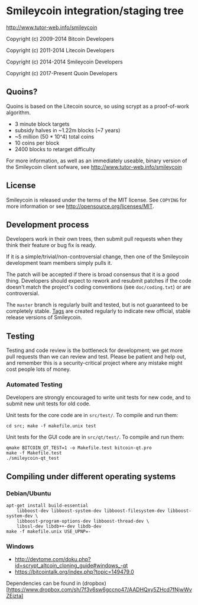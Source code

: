 Smileycoin integration/staging tree
================================

http://www.tutor-web.info/smileycoin

Copyright (c) 2009-2014 Bitcoin Developers

Copyright (c) 2011-2014 Litecoin Developers

Copyright (c) 2014-2014 Smileycoin Developers

Copyright (c) 2017-Present Quoin Developers


Quoins?
----------------

Quoins is based on the Litecoin source, so using scrypt as a proof-of-work algorithm.
 - 3 minute block targets
 - subsidy halves in ~1.22m blocks (~7 years)
 - ~5 million (50 * 10^4) total coins
 - 10 coins per block
 - 2400 blocks to retarget difficulty

For more information, as well as an immediately useable, binary version of
the Smileycoin client sofware, see http://www.tutor-web.info/smileycoin

License
-------

Smileycoin is released under the terms of the MIT license. See `COPYING` for more
information or see http://opensource.org/licenses/MIT.

Development process
-------------------

Developers work in their own trees, then submit pull requests when they think
their feature or bug fix is ready.

If it is a simple/trivial/non-controversial change, then one of the Smileycoin
development team members simply pulls it.

The patch will be accepted if there is broad consensus that it is a good thing.
Developers should expect to rework and resubmit patches if the code doesn't
match the project's coding conventions (see `doc/coding.txt`) or are
controversial.

The `master` branch is regularly built and tested, but is not guaranteed to be
completely stable. [Tags](https://github.com/bitcoin/bitcoin/tags) are created
regularly to indicate new official, stable release versions of Smileycoin.

Testing
-------

Testing and code review is the bottleneck for development; we get more pull
requests than we can review and test. Please be patient and help out, and
remember this is a security-critical project where any mistake might cost people
lots of money.

### Automated Testing

Developers are strongly encouraged to write unit tests for new code, and to
submit new unit tests for old code.

Unit tests for the core code are in `src/test/`. To compile and run them:

    cd src; make -f makefile.unix test

Unit tests for the GUI code are in `src/qt/test/`. To compile and run them:

    qmake BITCOIN_QT_TEST=1 -o Makefile.test bitcoin-qt.pro
    make -f Makefile.test
    ./smileycoin-qt_test

Compiling under different operating systems
-------------------------------------------

### Debian/Ubuntu

    apt-get install build-essential
        libboost-dev libboost-system-dev libboost-filesystem-dev libboost-system-dev \
        libboost-program-options-dev libboost-thread-dev \
        libssl-dev libdb++-dev libdb-dev
    make -f makefile.unix USE_UPNP=-

### Windows

* http://devtome.com/doku.php?id=scrypt_altcoin_cloning_guide#windows_-qt
* https://bitcointalk.org/index.php?topic=149479.0

Dependencies can be found in (dropbox)[https://www.dropbox.com/sh/7f3v6sw6gccno47/AADHQxy5ZHcd7fNjwWvZEjzta]

